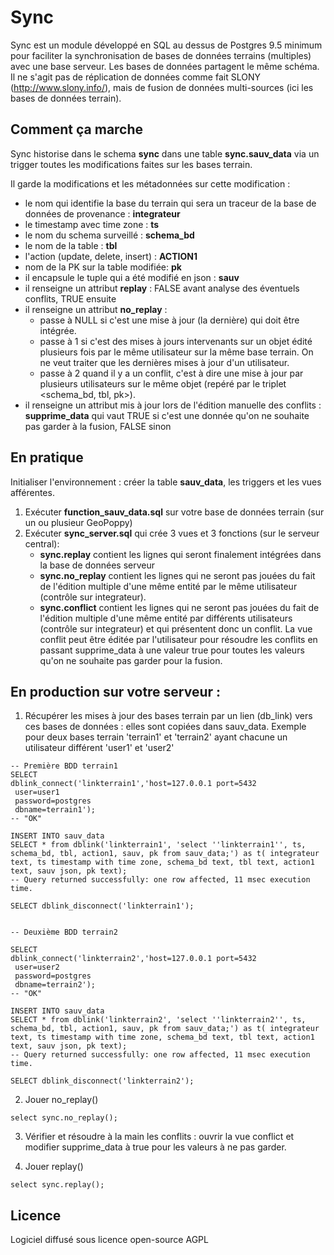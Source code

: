 # Sync

Sync est un module développé en SQL au dessus de Postgres 9.5 minimum pour faciliter la synchronisation de bases de données terrains (multiples) avec une base serveur. Les bases de données partagent le même schéma. 
Il ne s'agit pas de réplication de données comme fait SLONY (http://www.slony.info/), mais de fusion de données multi-sources (ici les bases de données terrain). 

## Comment ça marche

Sync historise dans le schema **sync** dans une table **sync.sauv_data** via un trigger toutes les modifications faites sur les bases terrain. 

Il garde la modifications et les métadonnées sur cette modification : 
- le nom qui identifie la base du terrain qui sera un traceur de la base de données de provenance : **integrateur**
- le timestamp avec time zone : **ts**
- le nom du schema surveillé : **schema_bd**
- le nom de la table : **tbl**
- l'action (update, delete, insert) : **ACTION1**
- nom de la PK sur la table modifiée: **pk**
- il encapsule le tuple qui a été modifié en json : **sauv**
- il renseigne un attribut **replay** : FALSE avant analyse des éventuels conflits, TRUE ensuite
- il renseigne un attribut **no_replay** :
    - passe à NULL si c'est une mise à jour (la dernière) qui doit être intégrée.
    - passe à 1 si c'est des mises à jours intervenants sur un objet édité plusieurs fois par le même utilisateur sur la même base terrain. On ne veut traiter que les dernières mises à jour d'un utilisateur.
    - passe à 2 quand il y a un conflit, c'est à dire une mise à jour par plusieurs utilisateurs sur le même objet (repéré par le triplet <schema_bd, tbl, pk>).
- il renseigne un attribut mis à jour lors de l'édition manuelle des conflits : **supprime_data** qui vaut TRUE si c'est une donnée qu'on ne souhaite pas garder à la fusion, FALSE sinon


## En pratique

Initialiser l'environnement : créer la table **sauv_data**, les triggers et les vues afférentes. 

1. Exécuter **function_sauv_data.sql** sur votre base de données terrain (sur un ou plusieur GeoPoppy)
2. Exécuter  **sync_server.sql** qui crée 3 vues et 3 fonctions (sur le serveur central):  
    - **sync.replay** contient les lignes qui seront finalement intégrées dans la base de données serveur
    - **sync.no_replay** contient les lignes qui ne seront pas jouées du fait de l'édition multiple d'une même entité par le même utilisateur (contrôle sur integrateur).
    - **sync.conflict** contient les lignes qui ne seront pas jouées du fait de l'édition multiple d'une même entité par différents utilisateurs (contrôle sur integrateur) et qui présentent donc un conflit. La vue conflit peut être éditée par l'utilisateur pour résoudre les conflits en passant supprime_data à une valeur true pour toutes les valeurs qu'on ne souhaite pas garder pour la fusion. 

## En production sur votre serveur : 

1. Récupérer les mises à jour des bases terrain par un lien (db_link) vers ces bases de données : elles sont copiées dans sauv_data.
Exemple pour deux bases terrain 'terrain1' et 'terrain2' ayant chacune un utilisateur différent 'user1' et 'user2'
``` 
-- Première BDD terrain1
SELECT
dblink_connect('linkterrain1','host=127.0.0.1 port=5432
 user=user1
 password=postgres
 dbname=terrain1');
-- "OK"

INSERT INTO sauv_data 
SELECT * from dblink('linkterrain1', 'select ''linkterrain1'', ts, schema_bd, tbl, action1, sauv, pk from sauv_data;') as t( integrateur text, ts timestamp with time zone, schema_bd text, tbl text, action1 text, sauv json, pk text);
-- Query returned successfully: one row affected, 11 msec execution time.

SELECT dblink_disconnect('linkterrain1');


-- Deuxième BDD terrain2

SELECT
dblink_connect('linkterrain2','host=127.0.0.1 port=5432
 user=user2
 password=postgres
 dbname=terrain2');
-- "OK"

INSERT INTO sauv_data 
SELECT * from dblink('linkterrain2', 'select ''linkterrain2'', ts, schema_bd, tbl, action1, sauv, pk from sauv_data;') as t( integrateur text, ts timestamp with time zone, schema_bd text, tbl text, action1 text, sauv json, pk text);
-- Query returned successfully: one row affected, 11 msec execution time.

SELECT dblink_disconnect('linkterrain2');

```

2. Jouer no_replay() 
``` 
select sync.no_replay();
```

3. Vérifier et résoudre à la main les conflits : ouvrir la vue conflict et modifier supprime_data à true pour les valeurs à ne pas garder.

4. Jouer replay()
``` 
select sync.replay();
```



## Licence

Logiciel diffusé sous licence open-source AGPL


